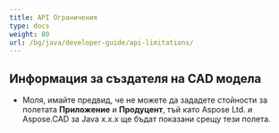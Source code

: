 ```yaml
---
title: API Ограничения
type: docs
weight: 80
url: /bg/java/developer-guide/api-limitations/
---
```


## **Информация за създателя на CAD модела**
- Моля, имайте предвид, че не можете да зададете стойности за полетата **Приложение** и **Продуцент**, тъй като Aspose Ltd. и Aspose.CAD за Java x.x.x ще бъдат показани срещу тези полета.
